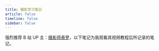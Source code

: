 ```yaml
---
title: 摄影学习笔记
article: false
timeline: false
sidebar: false
---
```


强烈推荐 B 站 UP 主：[摄影师泰罗](https://space.bilibili.com/110683415)，以下笔记为我观看其视频教程后所记录的笔记。

<Catalog base='/PhotographyLearningNote/' level='1' />
